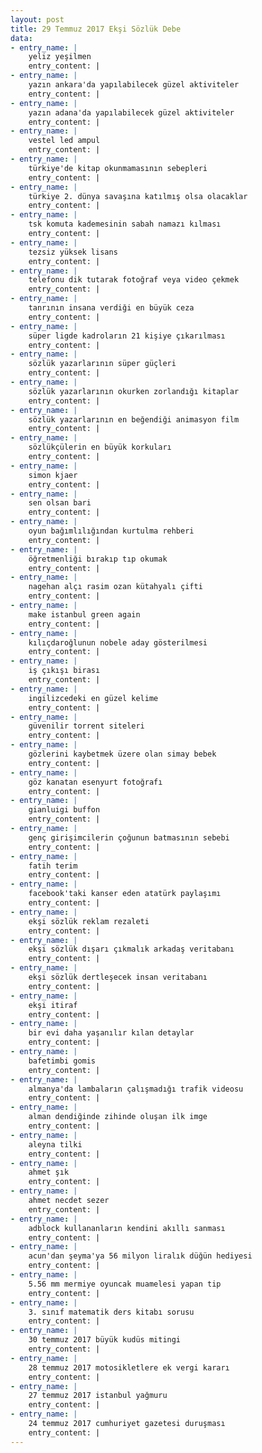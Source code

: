 ```yaml
---
layout: post
title: 29 Temmuz 2017 Ekşi Sözlük Debe
data:
- entry_name: |
    yeliz yeşilmen
    entry_content: |
- entry_name: |
    yazın ankara'da yapılabilecek güzel aktiviteler
    entry_content: |
- entry_name: |
    yazın adana'da yapılabilecek güzel aktiviteler
    entry_content: |
- entry_name: |
    vestel led ampul
    entry_content: |
- entry_name: |
    türkiye'de kitap okunmamasının sebepleri
    entry_content: |
- entry_name: |
    türkiye 2. dünya savaşına katılmış olsa olacaklar
    entry_content: |
- entry_name: |
    tsk komuta kademesinin sabah namazı kılması
    entry_content: |
- entry_name: |
    tezsiz yüksek lisans
    entry_content: |
- entry_name: |
    telefonu dik tutarak fotoğraf veya video çekmek
    entry_content: |
- entry_name: |
    tanrının insana verdiği en büyük ceza
    entry_content: |
- entry_name: |
    süper ligde kadroların 21 kişiye çıkarılması
    entry_content: |
- entry_name: |
    sözlük yazarlarının süper güçleri
    entry_content: |
- entry_name: |
    sözlük yazarlarının okurken zorlandığı kitaplar
    entry_content: |
- entry_name: |
    sözlük yazarlarının en beğendiği animasyon film
    entry_content: |
- entry_name: |
    sözlükçülerin en büyük korkuları
    entry_content: |
- entry_name: |
    simon kjaer
    entry_content: |
- entry_name: |
    sen olsan bari
    entry_content: |
- entry_name: |
    oyun bağımlılığından kurtulma rehberi
    entry_content: |
- entry_name: |
    öğretmenliği bırakıp tıp okumak
    entry_content: |
- entry_name: |
    nagehan alçı rasim ozan kütahyalı çifti
    entry_content: |
- entry_name: |
    make istanbul green again
    entry_content: |
- entry_name: |
    kılıçdaroğlunun nobele aday gösterilmesi
    entry_content: |
- entry_name: |
    iş çıkışı birası
    entry_content: |
- entry_name: |
    ingilizcedeki en güzel kelime
    entry_content: |
- entry_name: |
    güvenilir torrent siteleri
    entry_content: |
- entry_name: |
    gözlerini kaybetmek üzere olan simay bebek
    entry_content: |
- entry_name: |
    göz kanatan esenyurt fotoğrafı
    entry_content: |
- entry_name: |
    gianluigi buffon
    entry_content: |
- entry_name: |
    genç girişimcilerin çoğunun batmasının sebebi
    entry_content: |
- entry_name: |
    fatih terim
    entry_content: |
- entry_name: |
    facebook'taki kanser eden atatürk paylaşımı
    entry_content: |
- entry_name: |
    ekşi sözlük reklam rezaleti
    entry_content: |
- entry_name: |
    ekşi sözlük dışarı çıkmalık arkadaş veritabanı
    entry_content: |
- entry_name: |
    ekşi sözlük dertleşecek insan veritabanı
    entry_content: |
- entry_name: |
    ekşi itiraf
    entry_content: |
- entry_name: |
    bir evi daha yaşanılır kılan detaylar
    entry_content: |
- entry_name: |
    bafetimbi gomis
    entry_content: |
- entry_name: |
    almanya'da lambaların çalışmadığı trafik videosu
    entry_content: |
- entry_name: |
    alman dendiğinde zihinde oluşan ilk imge
    entry_content: |
- entry_name: |
    aleyna tilki
    entry_content: |
- entry_name: |
    ahmet şık
    entry_content: |
- entry_name: |
    ahmet necdet sezer
    entry_content: |
- entry_name: |
    adblock kullananların kendini akıllı sanması
    entry_content: |
- entry_name: |
    acun'dan şeyma'ya 56 milyon liralık düğün hediyesi
    entry_content: |
- entry_name: |
    5.56 mm mermiye oyuncak muamelesi yapan tip
    entry_content: |
- entry_name: |
    3. sınıf matematik ders kitabı sorusu
    entry_content: |
- entry_name: |
    30 temmuz 2017 büyük kudüs mitingi
    entry_content: |
- entry_name: |
    28 temmuz 2017 motosikletlere ek vergi kararı
    entry_content: |
- entry_name: |
    27 temmuz 2017 istanbul yağmuru
    entry_content: |
- entry_name: |
    24 temmuz 2017 cumhuriyet gazetesi duruşması
    entry_content: |
---
```

